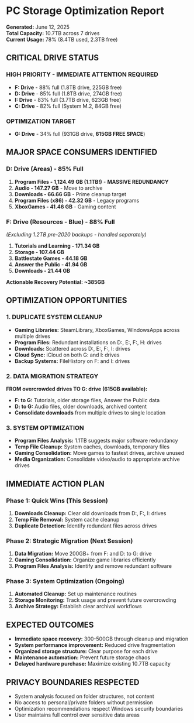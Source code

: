 # PC Storage Optimization Report
**Generated:** June 12, 2025  
**Total Capacity:** 10.7TB across 7 drives  
**Current Usage:** 78% (8.4TB used, 2.3TB free)

## CRITICAL DRIVE STATUS

### HIGH PRIORITY - IMMEDIATE ATTENTION REQUIRED
- **F: Drive** - 88% full (1.8TB drive, 225GB free)
- **D: Drive** - 85% full (1.8TB drive, 274GB free)  
- **I: Drive** - 83% full (3.7TB drive, 623GB free)
- **C: Drive** - 82% full (System M.2, 84GB free)

### OPTIMIZATION TARGET
- **G: Drive** - 34% full (931GB drive, **615GB FREE SPACE**)

## MAJOR SPACE CONSUMERS IDENTIFIED

### D: Drive (Areas) - 85% Full
1. **Program Files - 1,124.49 GB (1.1TB!)** - **MASSIVE REDUNDANCY**
2. **Audio - 147.27 GB** - Move to archive
3. **Downloads - 66.66 GB** - Prime cleanup target
4. **Program Files (x86) - 42.32 GB** - Legacy programs
5. **XboxGames - 41.46 GB** - Gaming content

### F: Drive (Resources - Blue) - 88% Full
*(Excluding 1.2TB pre-2020 backups - handled separately)*
1. **Tutorials and Learning - 171.34 GB**
2. **Storage - 107.44 GB**
3. **Battlestate Games - 44.18 GB**  
4. **Answer the Public - 41.94 GB**
5. **Downloads - 21.44 GB**

**Actionable Recovery Potential: ~385GB**

## OPTIMIZATION OPPORTUNITIES

### 1. DUPLICATE SYSTEM CLEANUP
- **Gaming Libraries:** SteamLibrary, XboxGames, WindowsApps across multiple drives
- **Program Files:** Redundant installations on D:, E:, F:, H: drives  
- **Downloads:** Scattered across D:, E:, F:, I: drives
- **Cloud Sync:** iCloud on both G: and I: drives
- **Backup Systems:** FileHistory on F: and I: drives

### 2. DATA MIGRATION STRATEGY
**FROM overcrowded drives TO G: drive (615GB available):**
- **F: to G:** Tutorials, older storage files, Answer the Public data
- **D: to G:** Audio files, older downloads, archived content
- **Consolidate downloads** from multiple drives to single location

### 3. SYSTEM OPTIMIZATION
- **Program Files Analysis:** 1.1TB suggests major software redundancy
- **Temp File Cleanup:** System caches, downloads, temporary files
- **Gaming Consolidation:** Move games to fastest drives, archive unused
- **Media Organization:** Consolidate video/audio to appropriate archive drives

## IMMEDIATE ACTION PLAN

### Phase 1: Quick Wins (This Session)
1. **Downloads Cleanup:** Clear old downloads from D:, F:, I: drives
2. **Temp File Removal:** System cache cleanup
3. **Duplicate Detection:** Identify redundant files across drives

### Phase 2: Strategic Migration (Next Session)  
1. **Data Migration:** Move 200GB+ from F: and D: to G: drive
2. **Gaming Consolidation:** Organize game libraries efficiently
3. **Program Files Analysis:** Identify and remove redundant software

### Phase 3: System Optimization (Ongoing)
1. **Automated Cleanup:** Set up maintenance routines
2. **Storage Monitoring:** Track usage and prevent future overcrowding
3. **Archive Strategy:** Establish clear archival workflows

## EXPECTED OUTCOMES
- **Immediate space recovery:** 300-500GB through cleanup and migration
- **System performance improvement:** Reduced drive fragmentation
- **Organized storage structure:** Clear purpose for each drive
- **Maintenance automation:** Prevent future storage chaos
- **Delayed hardware purchase:** Maximize existing 10.7TB capacity

## PRIVACY BOUNDARIES RESPECTED
- System analysis focused on folder structures, not content
- No access to personal/private folders without permission
- Optimization recommendations respect Windows security boundaries
- User maintains full control over sensitive data areas
